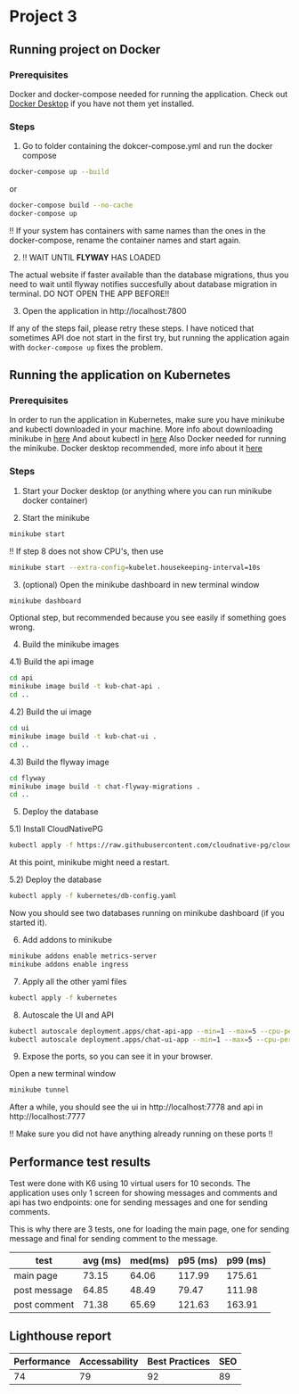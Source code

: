 # Project 3

## Running project on Docker

### Prerequisites

Docker and docker-compose needed for running the application. Check out
[Docker Desktop](https://www.docker.com/products/docker-desktop/) if you have
not them yet installed.

### Steps

1. Go to folder containing the dokcer-compose.yml and run the docker compose

```bash
docker-compose up --build
```

or

```bash
docker-compose build --no-cache
docker-compose up
```

!! If your system has containers with same names than the ones in the
docker-compose, rename the container names and start again.

2. !! WAIT UNTIL **FLYWAY** HAS LOADED

The actual website if faster available than the database migrations, thus you
need to wait until flyway notifies succesfully about database migration in
terminal. DO NOT OPEN THE APP BEFORE!!

3. Open the application in http://localhost:7800

If any of the steps fail, please retry these steps. I have noticed that
sometimes API doe not start in the first try, but running the application again
with `docker-compose up` fixes the problem.

## Running the application on Kubernetes

### Prerequisites

In order to run the application in Kubernetes, make sure you have minikube and
kubectl downloaded in your machine. More info about downloading minikube in
[here](https://minikube.sigs.k8s.io/docs/start/) And about kubectl in
[here](https://kubernetes.io/docs/tasks/tools/) Also Docker needed for running
the minikube. Docker desktop recommended, more info about it
[here](https://www.docker.com/products/docker-desktop/)

### Steps

1. Start your Docker desktop (or anything where you can run minikube docker
   container)

2. Start the minikube

```bash
minikube start
```

!! If step 8 does not show CPU's, then use

```bash
minikube start --extra-config=kubelet.housekeeping-interval=10s
```

3. (optional) Open the minikube dashboard in new terminal window

```bash
minikube dashboard
```

Optional step, but recommended because you see easily if something goes wrong.

4. Build the minikube images

4.1) Build the api image

```bash
cd api
minikube image build -t kub-chat-api .
cd ..
```

4.2) Build the ui image

```bash
cd ui
minikube image build -t kub-chat-ui .
cd ..
```

4.3) Build the flyway image

```bash
cd flyway
minikube image build -t chat-flyway-migrations .
cd ..
```

5. Deploy the database

5.1) Install CloudNativePG

```bash
kubectl apply -f https://raw.githubusercontent.com/cloudnative-pg/cloudnative-pg/release-1.18/releases/cnpg-1.18.0.yaml
```

At this point, minikube might need a restart.

5.2) Deploy the database

```bash
kubectl apply -f kubernetes/db-config.yaml
```

Now you should see two databases running on minikube dashboard (if you started
it).

6. Add addons to minikube

```bash
minikube addons enable metrics-server  
minikube addons enable ingress
```

7. Apply all the other yaml files

```bash
kubectl apply -f kubernetes
```

8. Autoscale the UI and API

```bash
kubectl autoscale deployment.apps/chat-api-app --min=1 --max=5 --cpu-percent=25
kubectl autoscale deployment.apps/chat-ui-app --min=1 --max=5 --cpu-percent=25
```

9. Expose the ports, so you can see it in your browser.

Open a new terminal window

```bash
minikube tunnel
```

After a while, you should see the ui in http://localhost:7778 and api in
http://localhost:7777

!! Make sure you did not have anything already running on these ports !!

## Performance test results

Test were done with K6 using 10 virtual users for 10 seconds. The application
uses only 1 screen for showing messages and comments and api has two endpoints:
one for sending messages and one for sending comments.

This is why there are 3 tests, one for loading the main page, one for sending
message and final for sending comment to the message.

| **test**     | **avg** (ms) | **med**(ms) | **p95** (ms) | **p99** (ms) |
| ------------ | ------------ | ----------- | ------------ | ------------ |
| main page    | 73.15        | 64.06       | 117.99       | 175.61       |
| post message | 64.85        | 48.49       | 79.47        | 111.98       |
| post comment | 71.38        | 65.69       | 121.63       | 163.91       |

## Lighthouse report

| Performance | Accessability | Best Practices | SEO |
| ----------- | ------------- | -------------- | --- |
| 74          | 79            | 92             | 89  |
